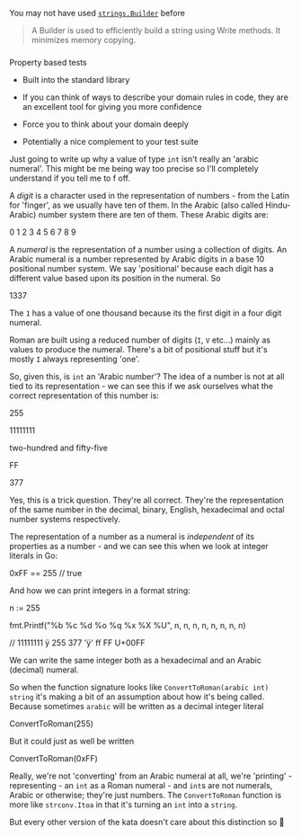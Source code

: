 You may not have used [`strings.Builder`](https://golang.org/pkg/strings/#Builder) before

> A Builder is used to efficiently build a string using Write methods. It minimizes memory copying.
### 

Property based tests

[](#property-based-tests)

-   Built into the standard library
    

-   If you can think of ways to describe your domain rules in code, they are an excellent tool for giving you more confidence
    

-   Force you to think about your domain deeply
    

-   Potentially a nice complement to your test suite

Just going to write up why a value of type `int` isn't really an 'arabic numeral'. This might be me being way too precise so I'll completely understand if you tell me to f off.

A _digit_ is a character used in the representation of numbers - from the Latin for 'finger', as we usually have ten of them. In the Arabic (also called Hindu-Arabic) number system there are ten of them. These Arabic digits are:

0 1 2 3 4 5 6 7 8 9

A _numeral_ is the representation of a number using a collection of digits. An Arabic numeral is a number represented by Arabic digits in a base 10 positional number system. We say 'positional' because each digit has a different value based upon its position in the numeral. So

1337

The `1` has a value of one thousand because its the first digit in a four digit numeral.

Roman are built using a reduced number of digits (`I`, `V` etc...) mainly as values to produce the numeral. There's a bit of positional stuff but it's mostly `I` always representing 'one'.

So, given this, is `int` an 'Arabic number'? The idea of a number is not at all tied to its representation - we can see this if we ask ourselves what the correct representation of this number is:

255

11111111

two-hundred and fifty-five

FF

377

Yes, this is a trick question. They're all correct. They're the representation of the same number in the decimal, binary, English, hexadecimal and octal number systems respectively.

The representation of a number as a numeral is _independent_ of its properties as a number - and we can see this when we look at integer literals in Go:

0xFF  ==  255  // true

And how we can print integers in a format string:

n :=  255

fmt.Printf("%b %c %d %o %q %x %X %U", n, n, n, n, n, n, n, n)

// 11111111 ÿ 255 377 'ÿ' ff FF U+00FF

We can write the same integer both as a hexadecimal and an Arabic (decimal) numeral.

So when the function signature looks like `ConvertToRoman(arabic int) string` it's making a bit of an assumption about how it's being called. Because sometimes `arabic` will be written as a decimal integer literal

ConvertToRoman(255)

But it could just as well be written

ConvertToRoman(0xFF)

Really, we're not 'converting' from an Arabic numeral at all, we're 'printing' - representing - an `int` as a Roman numeral - and `int`s are not numerals, Arabic or otherwise; they're just numbers. The `ConvertToRoman` function is more like `strconv.Itoa` in that it's turning an `int` into a `string`.

But every other version of the kata doesn't care about this distinction so :shrug: